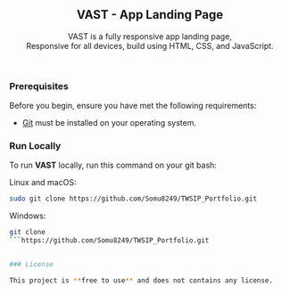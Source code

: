 <div align="center">
  


  <br />
  <br />

  <h2 align="center">VAST - App Landing Page</h2>

  VAST is a fully responsive app landing page, <br />Responsive for all devices, build using HTML, CSS, and JavaScript.

  
</div>

<br />

### Prerequisites

Before you begin, ensure you have met the following requirements:

* [Git](https://git-scm.com/downloads "Download Git") must be installed on your operating system.

### Run Locally

To run **VAST** locally, run this command on your git bash:

Linux and macOS:

```bash
sudo git clone https://github.com/Somu8249/TWSIP_Portfolio.git
```

Windows:

```bash
git clone 
```https://github.com/Somu8249/TWSIP_Portfolio.git


### License

This project is **free to use** and does not contains any license.
